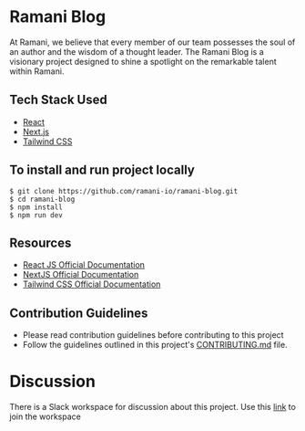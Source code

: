 # Ramani Blog
At Ramani, we believe that every member of our team possesses the soul of an author and the wisdom of a thought leader.
The Ramani Blog is a visionary project designed to shine a spotlight on the remarkable talent within Ramani.

## Tech Stack Used
- [React](https://react.dev/)
- [Next.js](https://nextjs.org/)
- [Tailwind CSS](https://tailwindcss.com/)
## To install and run project locally

    $ git clone https://github.com/ramani-io/ramani-blog.git
    $ cd ramani-blog
    $ npm install
    $ npm run dev

## Resources

- [React JS Official Documentation](https://react.dev/learn)
- [NextJS Official Documentation](https://nextjs.org/docs)
- [Tailwind CSS Official Documentation](https://tailwindcss.com/docs/installation)

## Contribution Guidelines
- Please read contribution guidelines before contributing to this project
- Follow the guidelines outlined in this project's [CONTRIBUTING.md](/CONTRIBUTING.md) file.

# Discussion
There is a Slack workspace for discussion about this project.
Use this [link](https://join.slack.com/t/ramanixhacktoberfest/shared_invite/zt-24l21gt3r-QuyMqqyXB3gE4Lkm4LhiCA) to join the workspace
